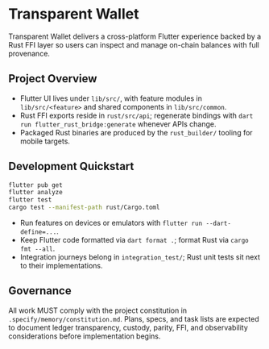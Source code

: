 # Transparent Wallet

Transparent Wallet delivers a cross-platform Flutter experience backed by a Rust
FFI layer so users can inspect and manage on-chain balances with full
provenance.

## Project Overview

- Flutter UI lives under `lib/src/`, with feature modules in `lib/src/<feature>`
  and shared components in `lib/src/common`.
- Rust FFI exports reside in `rust/src/api`; regenerate bindings with
  `dart run flutter_rust_bridge:generate` whenever APIs change.
- Packaged Rust binaries are produced by the `rust_builder/` tooling for mobile
  targets.

## Development Quickstart

```bash
flutter pub get
flutter analyze
flutter test
cargo test --manifest-path rust/Cargo.toml
```

- Run features on devices or emulators with `flutter run --dart-define=...`.
- Keep Flutter code formatted via `dart format .`; format Rust via `cargo fmt --all`.
- Integration journeys belong in `integration_test/`; Rust unit tests sit next
  to their implementations.

## Governance

All work MUST comply with the project constitution in
`.specify/memory/constitution.md`. Plans, specs, and task lists are expected to
document ledger transparency, custody, parity, FFI, and observability
considerations before implementation begins.
